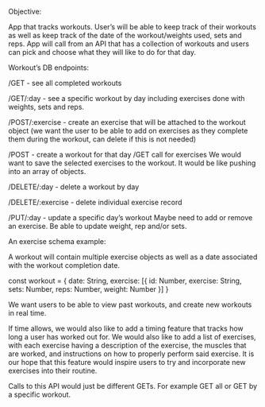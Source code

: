 Objective:

App that tracks workouts. User’s will be able to keep track of their workouts as well as keep track of the date of the workout/weights used, sets and reps. App will call from an API that has a collection of workouts and users can pick and choose what they will like to do for that day.

Workout’s DB endpoints:

/GET - see all completed workouts

/GET/:day - see a specific workout by day including exercises done with weights, sets and reps.

/POST/:exercise - create an exercise that will be attached to the workout object (we want the user to be able to add on exercises as they complete them during the workout, can delete if this is not needed)

/POST - create a workout for that day
/GET call for exercises
We would want to save the selected exercises to the workout. It would be like pushing into an array of objects.

/DELETE/:day - delete a workout by day

/DELETE/:exercise - delete individual exercise record

/PUT/:day - update a specific day’s workout
Maybe need to add or remove an exercise.
Be able to update weight, rep and/or sets.

An exercise schema example:

A workout will contain multiple exercise objects as well as a date associated with the workout completion date.

const workout = {
date: String,
exercise: [{
id: Number,
exercise: String,
sets: Number,
reps: Number,
weight: Number }] }

We want users to be able to view past workouts, and create new workouts in real time.

If time allows, we would also like to add a timing feature that tracks how long a user has worked out for. We would also like to add a list of exercises, with each exercise having a description of the exercise, the muscles that are worked, and instructions on how to properly perform said exercise. It is our hope that this feature would inspire users to try and incorporate new exercises into their routine.

Calls to this API would just be different GETs. For example GET all or GET by a specific workout.

